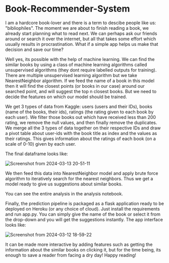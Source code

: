 # Book-Recommender-System

I am a hardcore book-lover and there is a term to descibe people like us: "bibliophiles". The moment we are about to finish reading a book, we already start planning what to read next. We can perhaps ask our friends around or search it over the internet, but all that takes some effort which usually results in procrastination. What if a simple app helps us make that decision and save our time? 

Well yes, its possible with the help of machine learning. We can find the similar books by using a class of machine learning algorithms called unsupervised algorithms (they dont require labelled outputs for training). There are multiple unsupervised learning algorithm but we take NearestNeighbor algorithm. If we feed the name of a book in this model then it will find the closest points (or books in our case) around our searched point, and will suggest the top n closest books. But we need to decide the features on which our model should be trained. 

We get 3 types of data from Kaggle: users (users and their IDs), books (name of the books, their ids), ratings (the rating given to each book by each user). We filter those books out which have received less than 200 rating, we remove the null values, and then finally remove the duplicates. We merge all the 3 types of data together on their respective IDs and draw a pivot table about user-ids with the book title as index and the values as their ratings. This gives information about the ratings of each book (on a scale of 0-10) given by each user. 

The final dataframe looks like:

![Screenshot from 2024-03-13 20-51-11](https://github.com/shazam37/Book-Recommender-System/assets/119686545/d2608ce7-3bdc-4013-928f-94f74437a752)

We then feed this data into NearestNeighbor model and apply brute force algorithm to iteratively search for the nearest neighbors. Thus we get a model ready to give us suggestions about similar books. 

You can see the entire analysis in the analysis notebook. 

Finally, the prediction pipeline is packaged as a flask application ready to be deployed on Heroku (or any choice of cloud). Just install the requirements and run app.py. You can simply give the name of the book or select it from the drop-down and you will get the suggestions instantly. The app interface looks like:

![Screenshot from 2024-03-12 18-59-22](https://github.com/shazam37/Book-Recommender-System/assets/119686545/51824c4b-36ac-4204-a948-595abdd9d9c7)

It can be made more interactive by adding features such as getting the information about the similar books on clicking it, but for the time being, its enough to save a reader from facing a dry day! Happy reading!
